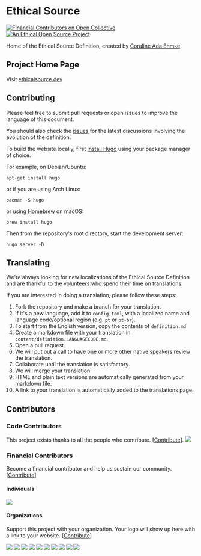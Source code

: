 # Ethical Source
[![Financial Contributors on Open Collective](https://opencollective.com/ethical-source/all/badge.svg?label=financial+contributors)](https://opencollective.com/ethical-source) [![An Ethical Open Source Project](https://img.shields.io/badge/open-ethical-%234baaaa)](https://img.shields.io/badge/open-ethical-%234baaaa)

Home of the Ethical Source Definition, created by [Coraline Ada Ehmke](https://where.coraline.codes/).

## Project Home Page

Visit [ethicalsource.dev](https://ethicalsource.dev/)

## Contributing

Please feel free to submit pull requests or open issues to improve the language
of this document.

You should also check the [issues](https://github.com/ContributorCovenant/ethicalsource/issues)
for the latest discussions involving the evolution of the definition.

To build the website locally, first [install Hugo](https://gohugo.io/getting-started/installing)
using your package manager of choice.

For example, on Debian/Ubuntu:
```
apt-get install hugo
```

or if you are using Arch Linux:
```
pacman -S hugo
```

or using [Homebrew](https://brew.sh) on macOS:
```
brew install hugo
```

Then from the repository's root directory, start the development server:
```
hugo server -D
```

## Translating

We're always looking for new localizations of the Ethical Source Definition and are thankful to the volunteers who spend their time on translations.

If you are interested in doing a translation, please follow these steps:

1. Fork the repository and make a branch for your translation.
1. If it's a new language, add it to `config.toml`,
  with a localized name and language code/optional region (e.g. `pt` or `pt-br`).
1. To start from the English version, copy the contents of `definition.md`
1. Create a markdown file with your translation in `content/definition.LANGUAGECODE.md`.
1. Open a pull request.
1. We will put out a call to have one or more other native speakers review the translation.
1. Collaborate until the translation is satisfactory.
1. We will merge your translation!
1. HTML and plain text versions are automatically generated from your markdown file.
1. A link to your translation is automatically added to the translations page.

## Contributors

### Code Contributors

This project exists thanks to all the people who contribute. [[Contribute](CONTRIBUTING.md)].
<a href="https://github.com/EthicalSource/ethicalsource.dev/graphs/contributors"><img src="https://opencollective.com/ethical-source/contributors.svg?width=890&button=false" /></a>

### Financial Contributors

Become a financial contributor and help us sustain our community. [[Contribute](https://opencollective.com/ethical-source/contribute)]

#### Individuals

<a href="https://opencollective.com/ethical-source"><img src="https://opencollective.com/ethical-source/individuals.svg?width=890"></a>

#### Organizations

Support this project with your organization. Your logo will show up here with a link to your website. [[Contribute](https://opencollective.com/ethical-source/contribute)]

<a href="https://opencollective.com/ethical-source/organization/0/website"><img src="https://opencollective.com/ethical-source/organization/0/avatar.svg"></a>
<a href="https://opencollective.com/ethical-source/organization/1/website"><img src="https://opencollective.com/ethical-source/organization/1/avatar.svg"></a>
<a href="https://opencollective.com/ethical-source/organization/2/website"><img src="https://opencollective.com/ethical-source/organization/2/avatar.svg"></a>
<a href="https://opencollective.com/ethical-source/organization/3/website"><img src="https://opencollective.com/ethical-source/organization/3/avatar.svg"></a>
<a href="https://opencollective.com/ethical-source/organization/4/website"><img src="https://opencollective.com/ethical-source/organization/4/avatar.svg"></a>
<a href="https://opencollective.com/ethical-source/organization/5/website"><img src="https://opencollective.com/ethical-source/organization/5/avatar.svg"></a>
<a href="https://opencollective.com/ethical-source/organization/6/website"><img src="https://opencollective.com/ethical-source/organization/6/avatar.svg"></a>
<a href="https://opencollective.com/ethical-source/organization/7/website"><img src="https://opencollective.com/ethical-source/organization/7/avatar.svg"></a>
<a href="https://opencollective.com/ethical-source/organization/8/website"><img src="https://opencollective.com/ethical-source/organization/8/avatar.svg"></a>
<a href="https://opencollective.com/ethical-source/organization/9/website"><img src="https://opencollective.com/ethical-source/organization/9/avatar.svg"></a>
